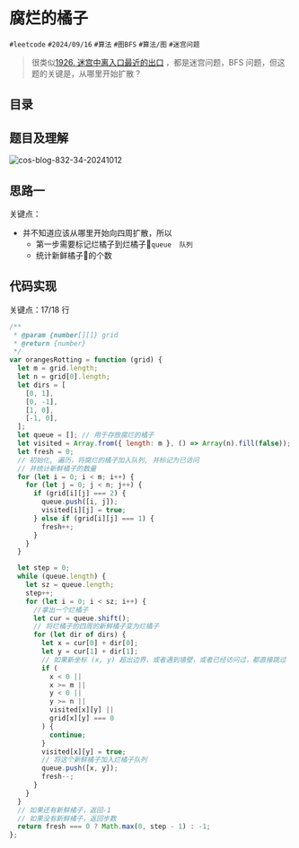 
# 腐烂的橘子

`#leetcode`   `#2024/09/16`  `#算法`  `#图BFS` `#算法/图` `#迷宫问题` 


> 很类似[1926.  迷宫中离入口最近的出口](/post/YRdGOyVz.html) ，都是迷宫问题，BFS 问题，但这题的关键是，从哪里开始扩散？



## 目录
<!-- toc -->
 ## 题目及理解 

![cos-blog-832-34-20241012](https://blog-1310531898.cos.ap-beijing.myqcloud.com/832-34-20241012/Pasted%20image%2020240916091007.png)

## 思路一

关键点：
- 并不知道应该从哪里开始向四周扩散，所以
	- 第一步需要标记烂橘子到烂橘子🍊`queue  队列`
	- 统计新鲜橘子🍊的个数



## 代码实现


关键点：17/18 行

```javascript hl:17,18,59,60
/**
 * @param {number[][]} grid
 * @return {number}
 */
var orangesRotting = function (grid) {
  let m = grid.length;
  let n = grid[0].length;
  let dirs = [
    [0, 1],
    [0, -1],
    [1, 0],
    [-1, 0],
  ];
  let queue = []; // 用于存放腐烂的橘子
  let visited = Array.from({ length: m }, () => Array(n).fill(false));
  let fresh = 0;
  // 初始化, 遍历，将腐烂的橘子加入队列, 并标记为已访问
  // 并统计新鲜橘子的数量
  for (let i = 0; i < m; i++) {
    for (let j = 0; j < n; j++) {
      if (grid[i][j] === 2) {
        queue.push([i, j]);
        visited[i][j] = true;
      } else if (grid[i][j] === 1) {
        fresh++;
      }
    }
  }

  let step = 0;
  while (queue.length) {
    let sz = queue.length;
    step++;
    for (let i = 0; i < sz; i++) {
      //拿出一个烂橘子
      let cur = queue.shift();
      // 将烂橘子的四周的新鲜橘子变为烂橘子
      for (let dir of dirs) {
        let x = cur[0] + dir[0];
        let y = cur[1] + dir[1];
        // 如果新坐标 (x, y) 超出边界，或者遇到墙壁，或者已经访问过，都直接跳过
        if (
          x < 0 ||
          x >= m ||
          y < 0 ||
          y >= n ||
          visited[x][y] ||
          grid[x][y] === 0
        ) {
          continue;
        }
        visited[x][y] = true;
        // 将这个新鲜橘子加入烂橘子队列
        queue.push([x, y]);
        fresh--;
      }
    }
  }
  // 如果还有新鲜橘子，返回-1
  // 如果没有新鲜橘子，返回步数
  return fresh === 0 ? Math.max(0, step - 1) : -1;
};

```


